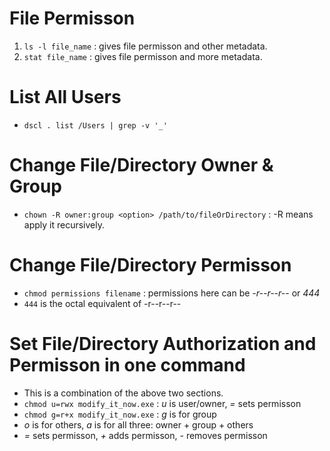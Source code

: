 # File Permisson
1. `ls -l file_name` : gives file permisson and other metadata.
2. `stat file_name` : gives file permisson and more metadata.

# List All Users 
- `dscl . list /Users | grep -v '_'`

# Change File/Directory Owner & Group
- `chown -R owner:group <option> /path/to/fileOrDirectory` : -R means apply it recursively.

# Change File/Directory Permisson
- `chmod permissions filename` : permissions here can be _-r--r--r--_ or _444_
- `444` is the octal equivalent of -r--r--r--

# Set File/Directory Authorization and Permisson in one command
- This is a combination of the above two sections.
- `chmod u=rwx modify_it_now.exe` : _u_ is user/owner, _=_ sets permisson
- `chmod g=r+x modify_it_now.exe` : _g_ is for group
- _o_ is for others, _a_ is for all three: owner + group + others
- _=_ sets permisson, _+_ adds permisson, _-_ removes permisson




